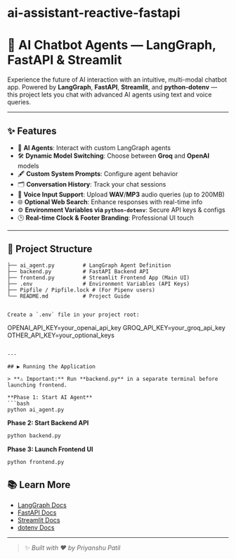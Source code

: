 # ai-assistant-reactive-fastapi
# 🤖 AI Chatbot Agents — LangGraph, FastAPI & Streamlit

Experience the future of AI interaction with an intuitive, multi-modal chatbot app. Powered by **LangGraph**, **FastAPI**, **Streamlit**, and **python-dotenv** — this project lets you chat with advanced AI agents using text and voice queries.

---

## ✨ Features

- 🧠 **AI Agents**: Interact with custom LangGraph agents
- 🛠️ **Dynamic Model Switching**: Choose between **Groq** and **OpenAI** models
- 🖋️ **Custom System Prompts**: Configure agent behavior
- 🗂️ **Conversation History**: Track your chat sessions
- 🎤 **Voice Input Support**: Upload **WAV**/**MP3** audio queries (up to 200MB)
- 🌐 **Optional Web Search**: Enhance responses with real-time info
- ⚙️ **Environment Variables via `python-dotenv`**: Secure API keys & configs
- 🕒 **Real-time Clock & Footer Branding**: Professional UI touch

---

## 📂 Project Structure

```
├── ai_agent.py         # LangGraph Agent Definition
├── backend.py          # FastAPI Backend API
├── frontend.py         # Streamlit Frontend App (Main UI)
├── .env                # Environment Variables (API Keys)
├── Pipfile / Pipfile.lock # (For Pipenv users)
└── README.md           # Project Guide
```
```

Create a `.env` file in your project root:

```
OPENAI_API_KEY=your_openai_api_key
GROQ_API_KEY=your_groq_api_key
OTHER_API_KEY=your_optional_keys
```

---

## ▶️ Running the Application

> **⚠️ Important:** Run **backend.py** in a separate terminal before launching frontend.

**Phase 1: Start AI Agent**
```bash
python ai_agent.py
```

**Phase 2: Start Backend API**
```bash
python backend.py
```

**Phase 3: Launch Frontend UI**
```bash
python frontend.py
```

## 📚 Learn More

- [LangGraph Docs](https://python.langchain.com/docs/langgraph)
- [FastAPI Docs](https://fastapi.tiangolo.com/)
- [Streamlit Docs](https://docs.streamlit.io/)
- [dotenv Docs](https://pypi.org/project/python-dotenv/)

---

> ✨ _Built with ❤️ by Priyanshu Patil_
